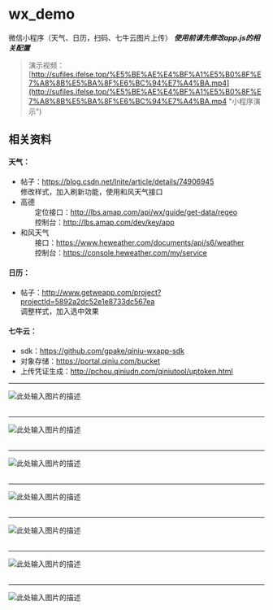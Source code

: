 # wx_demo
微信小程序（天气、日历，扫码、七牛云图片上传）
***使用前请先修改app.js的相关配置***
> 演示视频：
[http://sufiles.ifelse.top/%E5%BE%AE%E4%BF%A1%E5%B0%8F%E7%A8%8B%E5%BA%8F%E6%BC%94%E7%A4%BA.mp4](http://sufiles.ifelse.top/%E5%BE%AE%E4%BF%A1%E5%B0%8F%E7%A8%8B%E5%BA%8F%E6%BC%94%E7%A4%BA.mp4 "小程序演示")


## 相关资料
#### 天气：
- 帖子：https://blog.csdn.net/Inite/article/details/74906945<br/>
 	修改样式，加入刷新功能，使用和风天气接口
- 高德<br/>
　　定位接口：http://lbs.amap.com/api/wx/guide/get-data/regeo<br/>
　　控制台：http://lbs.amap.com/dev/key/app<br/>
- 和风天气<br/>
　　接口：https://www.heweather.com/documents/api/s6/weather<br/>
　　控制台：https://console.heweather.com/my/service<br/>

#### 日历：
- 帖子：http://www.getweapp.com/project?projectId=5892a2dc52e1e8733dc567ea<br/>
	调整样式，加入选中效果
	
	
#### 七牛云：
- sdk：https://github.com/gpake/qiniu-wxapp-sdk
- 对象存储：https://portal.qiniu.com/bucket
- 上传凭证生成：http://pchou.qiniudn.com/qiniutool/uptoken.html
	
----------


![此处输入图片的描述][1]<br/><br/>
***
![此处输入图片的描述][2]<br/><br/>  
***
![此处输入图片的描述][3]<br/><br/>
***
![此处输入图片的描述][4]<br/><br/>
***
![此处输入图片的描述][5]<br/><br/>
***
![此处输入图片的描述][6]<br/><br/>
***
![此处输入图片的描述][7]

[1]: http://sufiles.ifelse.top/wx_preview_1.jpg
[2]: http://sufiles.ifelse.top/wx_preview_2.jpg
[3]: http://sufiles.ifelse.top/wx_preview_3.jpg
[4]: http://sufiles.ifelse.top/wx_preview_4.jpg
[5]: http://sufiles.ifelse.top/wx_preview_5.jpg
[6]: http://sufiles.ifelse.top/wx_preview_6.jpg
[7]: http://sufiles.ifelse.top/wx_preview_7.jpg
